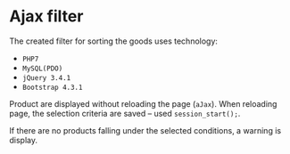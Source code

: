 <h1>Ajax filter</h1>
<p>The created filter for sorting the goods uses technology:</p>
<ul>
    <li><code>PHP7</code></li>
    <li><code>MySQL(PDO)</code></li>
    <li><code>jQuery 3.4.1</code></li>
    <li><code>Bootstrap 4.3.1</code></li>
</ul>
<p>Product are displayed without reloading the page (<code>aJax</code>). When reloading page, the selection criteria
   are saved – used <code>session_start();</code>.</p>
<p>If there are no products falling under the selected conditions, a warning is display.</p>
